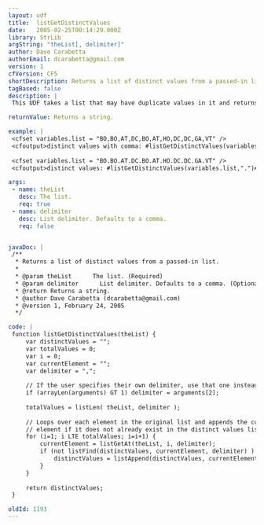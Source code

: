 ```yaml
---
layout: udf
title:  listGetDistinctValues
date:   2005-02-25T00:14:29.000Z
library: StrLib
argString: "theList[, delimiter]"
author: Dave Carabetta
authorEmail: dcarabetta@gmail.com
version: 1
cfVersion: CF5
shortDescription: Returns a list of distinct values from a passed-in list.
tagBased: false
description: |
 This UDF takes a list that may have duplicate values in it and returns only the distinct values, either using the default comma delimiter or a delimiter of the user's choice that is passed in.

returnValue: Returns a string.

example: |
 <cfset variables.list = "BO,BO,AT,DC,BO,AT,HO,DC,DC,GA,VT" />
 <cfoutput>distinct values with comma: #listGetDistinctValues(variables.list)#<br /></cfoutput>
 
 <cfset variables.list = "BO.BO.AT.DC.BO.AT.HO.DC.DC.GA.VT" />
 <cfoutput>distinct values: #listGetDistinctValues(variables.list,".")#</cfoutput>

args:
 - name: theList
   desc: The list.
   req: true
 - name: delimiter
   desc: List delimiter. Defaults to a comma.
   req: false


javaDoc: |
 /**
  * Returns a list of distinct values from a passed-in list.
  * 
  * @param theList      The list. (Required)
  * @param delimiter      List delimiter. Defaults to a comma. (Optional)
  * @return Returns a string. 
  * @author Dave Carabetta (dcarabetta@gmail.com) 
  * @version 1, February 24, 2005 
  */

code: |
 function listGetDistinctValues(theList) {
     var distinctValues = "";
     var totalValues = 0;
     var i = 0;
     var currentElement = "";
     var delimiter = ",";
     
     // If the user specifies their own delimiter, use that one instead
     if (arrayLen(arguments) GT 1) delimiter = arguments[2];
     
     totalValues = listLen( theList, delimiter );
     
     // Loops over each element in the original list and appends the current
     // element if it does not already exist in the distinct values list
     for (i=1; i LTE totalValues; i=i+1) {
         currentElement = listGetAt(theList, i, delimiter);
         if (not listFind(distinctValues, currentElement, delimiter) ) {
             distinctValues = listAppend(distinctValues, currentElement, delimiter);
         }
     }
     
     return distinctValues;
 }

oldId: 1193
---
```


